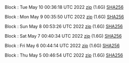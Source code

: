 Block [](https://testnet-insight.dashevo.org/insight/block/): Tue May 10 00:36:18 UTC 2022 [zip](https://dash-bootstrap.ams3.digitaloceanspaces.com/testnet/2022-05-10/bootstrap.dat.zip) (1.6G) [SHA256](https://dash-bootstrap.ams3.digitaloceanspaces.com/testnet/2022-05-10/sha256.txt)

Block [](https://testnet-insight.dashevo.org/insight/block/): Mon May  9 00:35:50 UTC 2022 [zip](https://dash-bootstrap.ams3.digitaloceanspaces.com/testnet/2022-05-09/bootstrap.dat.zip) (1.6G) [SHA256](https://dash-bootstrap.ams3.digitaloceanspaces.com/testnet/2022-05-09/sha256.txt)

Block [](https://testnet-insight.dashevo.org/insight/block/): Sun May  8 00:53:26 UTC 2022 [zip](https://dash-bootstrap.ams3.digitaloceanspaces.com/testnet/2022-05-08/bootstrap.dat.zip) (1.6G) [SHA256](https://dash-bootstrap.ams3.digitaloceanspaces.com/testnet/2022-05-08/sha256.txt)

Block [](https://testnet-insight.dashevo.org/insight/block/): Sat May  7 00:40:34 UTC 2022 [zip](https://dash-bootstrap.ams3.digitaloceanspaces.com/testnet/2022-05-07/bootstrap.dat.zip) (1.6G) [SHA256](https://dash-bootstrap.ams3.digitaloceanspaces.com/testnet/2022-05-07/sha256.txt)

Block [](https://testnet-insight.dashevo.org/insight/block/): Fri May  6 00:44:14 UTC 2022 [zip](https://dash-bootstrap.ams3.digitaloceanspaces.com/testnet/2022-05-06/bootstrap.dat.zip) (1.6G) [SHA256](https://dash-bootstrap.ams3.digitaloceanspaces.com/testnet/2022-05-06/sha256.txt)

Block [](https://testnet-insight.dashevo.org/insight/block/): Thu May  5 00:46:54 UTC 2022 [zip](https://dash-bootstrap.ams3.digitaloceanspaces.com/testnet/2022-05-05/bootstrap.dat.zip) (1.6G) [SHA256](https://dash-bootstrap.ams3.digitaloceanspaces.com/testnet/2022-05-05/sha256.txt)
